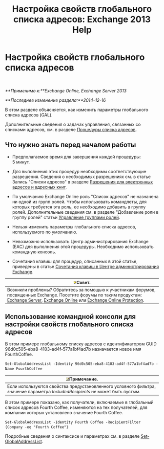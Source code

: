 ﻿---
title: 'Настройка свойств глобального списка адресов: Exchange 2013 Help'
TOCTitle: Настройка свойств глобального списка адресов
ms:assetid: 5fd2c96f-fe93-4b5a-8495-70c450511a37
ms:mtpsurl: https://technet.microsoft.com/ru-ru/library/Bb232068(v=EXCHG.150)
ms:contentKeyID: 50488122
ms.date: 04/30/2018
mtps_version: v=EXCHG.150
ms.translationtype: HT
---

# Настройка свойств глобального списка адресов

 

_**Применимо к:**Exchange Online, Exchange Server 2013_

_**Последнее изменение раздела:**2014-12-16_

В этом разделе объясняется, как изменить параметры глобального списка адресов (GAL).

Дополнительные сведения о задачах управления, связанных со списками адресов, см. в разделе [Процедуры списка адресов](address-list-procedures-exchange-2013-help.md).

## Что нужно знать перед началом работы

  - Предполагаемое время для завершения каждой процедуры: 5 минут.

  - Для выполнения этих процедур необходимы соответствующие разрешения. Сведения о необходимых разрешениях см. в статье Запись "Списки адресов" в разделе [Разрешения для электронных адресов и адресных книг](email-address-and-address-book-permissions-exchange-2013-help.md).

  - По умолчанию Exchange Online роль "Список адресов" не назначена ни одной из групп ролей. Чтобы использовать командлеты, для которых требуется эта роль, ее необходимо добавить в группу ролей. Дополнительные сведения см. в разделе "Добавление роли в группу ролей" статьи [Управление группами ролей](manage-role-groups-exchange-2013-help.md).

  - Нельзя изменить параметры глобального списка адресов, используемого по умолчанию.

  - Невозможно использовать Центр администрирования Exchange (EAC) для выполнения этой процедуры. Необходимо использовать командную консоль.

  - Сочетания клавиш для процедур, описанных в этой статье, приведены в статье [Сочетания клавиш в Центре администрирования Exchange](keyboard-shortcuts-in-the-exchange-admin-center-exchange-online-protection-help.md).

<table>
<thead>
<tr class="header">
<th><img src="images/Bb124558.tip(EXCHG.150).gif" title="Совет" alt="Совет" />Совет.</th>
</tr>
</thead>
<tbody>
<tr class="odd">
<td>Возникли проблемы? Обратитесь за помощью к участникам форумов, посвященных Exchange. Посетите форумы по таким продуктам: <a href="https://go.microsoft.com/fwlink/p/?linkid=60612">Exchange Server</a>, <a href="https://go.microsoft.com/fwlink/p/?linkid=267542">Exchange Online</a> или <a href="https://go.microsoft.com/fwlink/p/?linkid=285351">Exchange Online Protection</a>.</td>
</tr>
</tbody>
</table>


## Использование командной консоли для настройки свойств глобального списка адресов

В этом примере глобальному списку адресов с идентификатором GUID 96d0c505-eba8-4103-ad4f-577a1bf4ad7b назначается новое имя FourthCoffee.

    Set-GlobalAddressList -Identity 96d0c505-eba8-4103-ad4f-577a1bf4ad7b -Name FourthCoffee

<table>
<thead>
<tr class="header">
<th><img src="images/JJ126620.note(EXCHG.150).gif" title="Примечание" alt="Примечание" />Примечание.</th>
</tr>
</thead>
<tbody>
<tr class="odd">
<td>Если используются свойства предустановленного условного фильтра, значение параметра <em>IncludedRecipients</em> не может быть пустым.</td>
</tr>
</tbody>
</table>


В этом примере показано, как получатели, включаемые в глобальный список адресов Fourth Coffee, изменяются на тех получателей, для компании которых установлено значение Fourth Coffee.

    Set-GlobalAddressList -Identity Fourth Coffee -RecipientFilter {Company -eq "Fourth Coffee"}

Подробные сведения о синтаксисе и параметрах см. в разделе [Set-GlobalAddressList](https://technet.microsoft.com/ru-ru/library/bb123877\(v=exchg.150\)).

